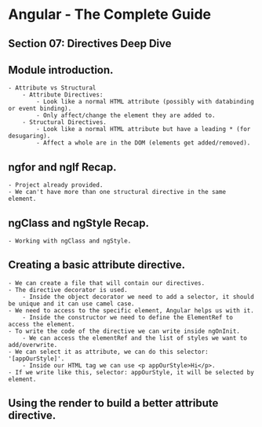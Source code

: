 # Angular - The Complete Guide
## Section 07: Directives Deep Dive

## Module introduction.
    - Attribute vs Structural
        - Attribute Directives:
            - Look like a normal HTML attribute (possibly with databinding or event binding).
            - Only affect/change the element they are added to.
        - Structural Directives.
            - Look like a normal HTML attribute but have a leading * (for desugaring).
            - Affect a whole are in the DOM (elements get added/removed).

## ngfor and ngIf Recap.
    - Project already provided.
    - We can't have more than one structural directive in the same element.

## ngClass and ngStyle Recap.
    - Working with ngClass and ngStyle.

## Creating a basic attribute directive.
    - We can create a file that will contain our directives.
    - The directive decorator is used.
        - Inside the object decorator we need to add a selector, it should be unique and it can use camel case.
    - We need to access to the specific element, Angular helps us with it.
        - Inside the constructor we need to define the ElementRef to access the element.
    - To write the code of the directive we can write inside ngOnInit.
        - We can access the elementRef and the list of styles we want to add/overwrite.
    - We can select it as attribute, we can do this selector: '[appOurStyle]'.
        - Inside our HTML tag we can use <p appOurStyle>Hi</p>.
    - If we write like this, selector: appOurStyle, it will be selected by element.

## Using the render to build a better attribute directive.
